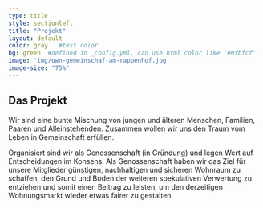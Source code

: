 ```yaml
---
type: title
style: sectionleft
title: "Projekt"
layout: default
color: gray   #text color
bg: green  #defined in _config.yml, can use html color like '#0fbfcf'
image: 'img/own-gemeinschaf-am-rappenhof.jpg'
image-size: "75%"
---
```


## Das Projekt

Wir sind eine bunte Mischung von jungen und älteren Menschen, Familien, Paaren und Alleinstehenden. Zusammen wollen wir uns den Traum vom Leben in Gemeinschaft erfüllen.


Organisiert sind wir als Genossenschaft (in Gründung) und legen Wert auf Entscheidungen im Konsens. Als Genossenschaft haben wir das Ziel für unsere Mitglieder günstigen, nachhaltigen und sicheren Wohnraum zu schaffen, den Grund und Boden der weiteren spekulativen Verwertung zu entziehen und somit einen Beitrag zu leisten, um den derzeitigen Wohnungsmarkt wieder etwas fairer zu gestalten.
